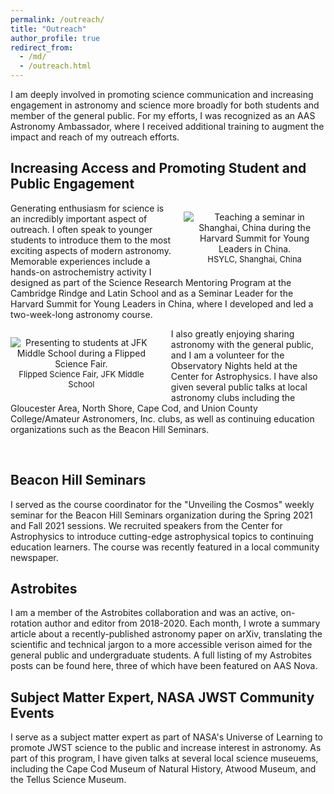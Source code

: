 ```yaml
---
permalink: /outreach/
title: "Outreach"
author_profile: true
redirect_from: 
  - /md/
  - /outreach.html
---
```


I am deeply involved in promoting science communication and increasing engagement in astronomy and science more broadly for both students and member of the general public. For my efforts, I was recognized as an <a href="https://aas.org/education/roster-aas-astronomy-ambassadors" style="text-decoration: none">AAS Astronomy Ambassador</a>, where I received additional training to augment the impact and reach of my outreach efforts.  


<h2>Increasing Access and Promoting Student and Public Engagement</h2>

<p style="text-align:center;max-width:45%;margin-left:20px;padding-bottom:-50px;display:block;float:right;vertical-align:top"><img src="https://claw-astro.github.io/images/Teaching_HSYLC.png" alt="Teaching a seminar in Shanghai, China during the Harvard Summit for Young Leaders in China." data-api-endpoint="https://claw-astro.github.io/images/Teaching_HSYLC.png" data-api-returntype="File" /><br /><span style="font-size: small;">HSYLC, Shanghai, China</span>
</p>
<p> Generating enthusiasm for science is an incredibly important aspect of outreach. I often speak to younger students to introduce them to the most exciting aspects of modern astronomy. Memorable experiences include a hands-on astrochemistry activity I designed as part of the <a href="https://projects.iq.harvard.edu/shrimp/lectures" style="text-decoration: none">Science Research Mentoring Program</a> at the Cambridge Rindge and Latin School and as a Seminar Leader for the <a href="https://hauscr.org/hsylc" style="text-decoration: none">Harvard Summit for Young Leaders in China</a>, where I developed and led a two-week-long astronomy course.</p>


<p style="text-align:center;max-width:45%;margin-right:30px;padding-bottom:-50px;display:block;float:left;vertical-align:top"><img src="https://claw-astro.github.io/images/Flipped_Science_Fair.png" alt="Presenting to students at JFK Middle School during a Flipped Science Fair." data-api-endpoint="https://claw-astro.github.io/images/Flipped_Science_Fair.png" data-api-returntype="File" /><br /><span style="font-size: small;">Flipped Science Fair, JFK Middle School</span>
</p>
<p> I also greatly enjoying sharing astronomy with the general public, and I am a volunteer for the <a href="https://pweb.cfa.harvard.edu/events/public-events" style="text-decoration: none">Observatory Nights</a> held at the Center for Astrophysics. I have also given several public talks at local astronomy clubs including the Gloucester Area, North Shore, Cape Cod, and Union County College/Amateur Astronomers, Inc. clubs, as well as continuing education organizations such as the Beacon Hill Seminars.</p><br>

<h2>Beacon Hill Seminars</h2> I served as the course coordinator for the "<a href="https://beaconhillseminars.org/events/spring-2021-courses/item/376-unveiling-the-cosmos" style="text-decoration: none">Unveiling the Cosmos</a>" weekly seminar for the <a href="https://beaconhillseminars.org/" style="text-decoration: none">Beacon Hill Seminars</a> organization during the Spring 2021 and Fall 2021 sessions. We recruited speakers from the Center for Astrophysics to introduce cutting-edge astrophysical topics to continuing education learners. The course was recently featured in a local community <a href="https://www.wickedlocal.com/story/cambridge-chronicle-tab/2021/05/07/harvard-smithsonian-center-makes-impact-outreach-lifelong-learners/4995959001/" style="text-decoration: none">newspaper</a>.

<h2>Astrobites</h2> I am a member of the <a href="https://astrobites.org/" style="text-decoration: none">Astrobites</a> collaboration and was an active, on-rotation author and editor from 2018-2020. Each month, I wrote a summary article about a recently-published astronomy paper on arXiv, translating the scientific and technical jargon to a more accessible verison aimed for the general public and undergraduate students. A full listing of my Astrobites posts can be found <a href="https://astrobites.org/author/claw/" style="text-decoration: none">here</a>, three of which have been featured on <a href="https://aasnova.org/?s=charles+law+harvard" style="text-decoration: none">AAS Nova</a>.

<h2>Subject Matter Expert, NASA JWST Community Events</h2> I serve as a subject matter expert as part of NASA's Universe of Learning to promote JWST science to the public and increase interest in astronomy. As part of this program, I have given talks at several local science museuems, including the <a href="[https://chathamhistoricalsociety.org/events-schedule/tuesday-talks-charles-law/](https://archive.org/details/lctvmav-Telescope-touting_Tour_Hits_the_Cape)" style="text-decoration: none">Cape Cod Museum of Natural History</a>, <a href="https://chathamhistoricalsociety.org/events-schedule/tuesday-talks-charles-law/" style="text-decoration: none">Atwood Museum</a>, and the <a href="[https://chathamhistoricalsociety.org/events-schedule/tuesday-talks-charles-law/](https://goallevents.com/e/tellus-science-museum-presents-lunch-andamp-learn-a-new-view-on-the-universe-with-charles-law-E200023042301203)" style="text-decoration: none">Tellus Science Museum</a>.


<!---
<img src="https://claw-astro.github.io/images/Teaching_HSYLC.png" alt="Teaching about stars" style="max-width:45%;margin-left:15px;float:right"> 
<p><img src="https://claw-astro.github.io/images/Flipped_Science_Fair.png" alt="Flipped Science Fair" style="max-width:45%;margin-right:15px;float:left">
## Tips and hints

* Name a file ".md" to have it render in markdown, name it ".html" to render in HTML.
* Go to the [commit list](https://github.com/academicpages/academicpages.github.io/commits/master) (on your repo) to find the last version Github built with Jekyll. 
  * Green check: successful build
  * Orange circle: building
  * Red X: error
  * No icon: not built

## Resources
 * [Liquid syntax guide](https://shopify.github.io/liquid/tags/control-flow/)

## Markdown guide

### Header three

#### Header four

##### Header five

###### Header six

## Blockquotes

Single line blockquote:

> Quotes are cool.

## Tables

### Table 1

| Entry            | Item   |                                                              |
| --------         | ------ | ------------------------------------------------------------ |
| [John Doe](#)    | 2016   | Description of the item in the list                          |
| [Jane Doe](#)    | 2019   | Description of the item in the list                          |
| [Doe Doe](#)     | 2022   | Description of the item in the list                          |

### Table 2

| Header1 | Header2 | Header3 |
|:--------|:-------:|--------:|
| cell1   | cell2   | cell3   |
| cell4   | cell5   | cell6   |
|-----------------------------|
| cell1   | cell2   | cell3   |
| cell4   | cell5   | cell6   |
|=============================|
| Foot1   | Foot2   | Foot3   |

## Definition Lists

Definition List Title
:   Definition list division.

Startup
:   A startup company or startup is a company or temporary organization designed to search for a repeatable and scalable business model.

#dowork
:   Coined by Rob Dyrdek and his personal body guard Christopher "Big Black" Boykins, "Do Work" works as a self motivator, to motivating your friends.

Do It Live
:   I'll let Bill O'Reilly [explain](https://www.youtube.com/watch?v=O_HyZ5aW76c "We'll Do It Live") this one.

## Unordered Lists (Nested)

  * List item one 
      * List item one 
          * List item one
          * List item two
          * List item three
          * List item four
      * List item two
      * List item three
      * List item four
  * List item two
  * List item three
  * List item four

## Ordered List (Nested)

  1. List item one 
      1. List item one 
          1. List item one
          2. List item two
          3. List item three
          4. List item four
      2. List item two
      3. List item three
      4. List item four
  2. List item two
  3. List item three
  4. List item four

## Buttons

Make any link standout more when applying the `.btn` class.

## Notices

**Watch out!** You can also add notices by appending `{: .notice}` to a paragraph.
{: .notice}

## HTML Tags

### Address Tag

<address>
  1 Infinite Loop<br /> Cupertino, CA 95014<br /> United States
</address>

### Anchor Tag (aka. Link)

This is an example of a [link](http://github.com "Github").

### Abbreviation Tag

The abbreviation CSS stands for "Cascading Style Sheets".

*[CSS]: Cascading Style Sheets

### Cite Tag

"Code is poetry." ---<cite>Automattic</cite>

### Code Tag

You will learn later on in these tests that `word-wrap: break-word;` will be your best friend.

### Strike Tag

This tag will let you <strike>strikeout text</strike>.

### Emphasize Tag

The emphasize tag should _italicize_ text.

### Insert Tag

This tag should denote <ins>inserted</ins> text.

### Keyboard Tag

This scarcely known tag emulates <kbd>keyboard text</kbd>, which is usually styled like the `<code>` tag.

### Preformatted Tag

This tag styles large blocks of code.

<pre>
.post-title {
  margin: 0 0 5px;
  font-weight: bold;
  font-size: 38px;
  line-height: 1.2;
  and here's a line of some really, really, really, really long text, just to see how the PRE tag handles it and to find out how it overflows;
}
</pre>

### Quote Tag

<q>Developers, developers, developers&#8230;</q> &#8211;Steve Ballmer

### Strong Tag

This tag shows **bold text**.

### Subscript Tag

Getting our science styling on with H<sub>2</sub>O, which should push the "2" down.

### Superscript Tag

Still sticking with science and Isaac Newton's E = MC<sup>2</sup>, which should lift the 2 up.

### Variable Tag

This allows you to denote <var>variables</var>. --->
